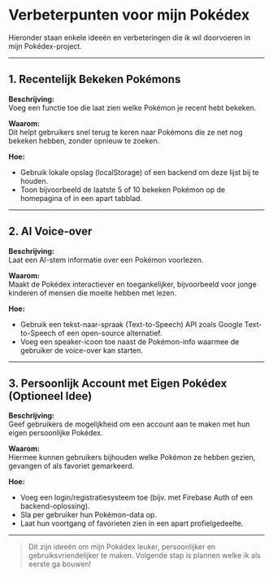 # Verbeterpunten voor mijn Pokédex

Hieronder staan enkele ideeën en verbeteringen die ik wil doorvoeren in mijn Pokédex-project.

---

## 1. Recentelijk Bekeken Pokémons

**Beschrijving:**  
Voeg een functie toe die laat zien welke Pokémon je recent hebt bekeken.

**Waarom:**  
Dit helpt gebruikers snel terug te keren naar Pokémons die ze net nog bekeken hebben, zonder opnieuw te zoeken.

**Hoe:**  
- Gebruik lokale opslag (localStorage) of een backend om deze lijst bij te houden.
- Toon bijvoorbeeld de laatste 5 of 10 bekeken Pokémon op de homepagina of in een apart tabblad.

---

## 2. AI Voice-over

**Beschrijving:**  
Laat een AI-stem informatie over een Pokémon voorlezen.

**Waarom:**  
Maakt de Pokédex interactiever en toegankelijker, bijvoorbeeld voor jonge kinderen of mensen die moeite hebben met lezen.

**Hoe:**  
- Gebruik een tekst-naar-spraak (Text-to-Speech) API zoals Google Text-to-Speech of een open-source alternatief.
- Voeg een speaker-icoon toe naast de Pokémon-info waarmee de gebruiker de voice-over kan starten.

---

## 3. Persoonlijk Account met Eigen Pokédex (Optioneel Idee)

**Beschrijving:**  
Geef gebruikers de mogelijkheid om een account aan te maken met hun eigen persoonlijke Pokédex.

**Waarom:**  
Hiermee kunnen gebruikers bijhouden welke Pokémon ze hebben gezien, gevangen of als favoriet gemarkeerd.

**Hoe:**  
- Voeg een login/registratiesysteem toe (bijv. met Firebase Auth of een backend-oplossing).
- Sla per gebruiker hun Pokémon-data op.
- Laat hun voortgang of favorieten zien in een apart profielgedeelte.

---

> Dit zijn ideeën om mijn Pokédex leuker, persoonlijker en gebruiksvriendelijker te maken. Volgende stap is plannen welke ik als eerste ga bouwen!
